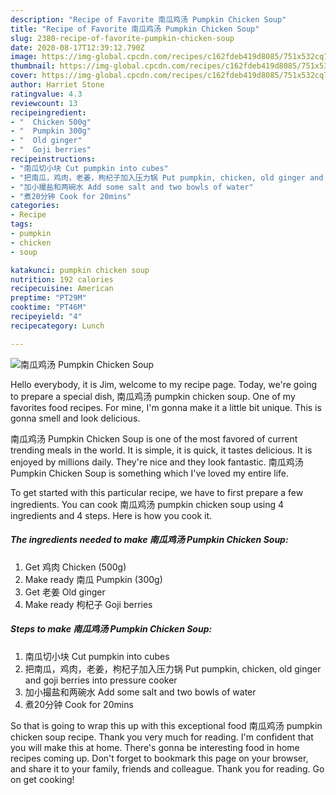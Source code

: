 ```yaml
---
description: "Recipe of Favorite 南瓜鸡汤 Pumpkin Chicken Soup"
title: "Recipe of Favorite 南瓜鸡汤 Pumpkin Chicken Soup"
slug: 2380-recipe-of-favorite-pumpkin-chicken-soup
date: 2020-08-17T12:39:12.790Z
image: https://img-global.cpcdn.com/recipes/c162fdeb419d8085/751x532cq70/南瓜鸡汤-pumpkin-chicken-soup-recipe-main-photo.jpg
thumbnail: https://img-global.cpcdn.com/recipes/c162fdeb419d8085/751x532cq70/南瓜鸡汤-pumpkin-chicken-soup-recipe-main-photo.jpg
cover: https://img-global.cpcdn.com/recipes/c162fdeb419d8085/751x532cq70/南瓜鸡汤-pumpkin-chicken-soup-recipe-main-photo.jpg
author: Harriet Stone
ratingvalue: 4.3
reviewcount: 13
recipeingredient:
- "  Chicken 500g"
- "  Pumpkin 300g"
- "  Old ginger"
- "  Goji berries"
recipeinstructions:
- "南瓜切小块 Cut pumpkin into cubes"
- "把南瓜，鸡肉，老姜，枸杞子加入压力锅 Put pumpkin, chicken, old ginger and goji berries into pressure cooker"
- "加小撮盐和两碗水 Add some salt and two bowls of water"
- "煮20分钟 Cook for 20mins"
categories:
- Recipe
tags:
- pumpkin
- chicken
- soup

katakunci: pumpkin chicken soup 
nutrition: 192 calories
recipecuisine: American
preptime: "PT29M"
cooktime: "PT46M"
recipeyield: "4"
recipecategory: Lunch

---
```



![南瓜鸡汤 Pumpkin Chicken Soup](https://img-global.cpcdn.com/recipes/c162fdeb419d8085/751x532cq70/南瓜鸡汤-pumpkin-chicken-soup-recipe-main-photo.jpg)

Hello everybody, it is Jim, welcome to my recipe page. Today, we're going to prepare a special dish, 南瓜鸡汤 pumpkin chicken soup. One of my favorites food recipes. For mine, I'm gonna make it a little bit unique. This is gonna smell and look delicious.



南瓜鸡汤 Pumpkin Chicken Soup is one of the most favored of current trending meals in the world. It is simple, it is quick, it tastes delicious. It is enjoyed by millions daily. They're nice and they look fantastic. 南瓜鸡汤 Pumpkin Chicken Soup is something which I've loved my entire life.


To get started with this particular recipe, we have to first prepare a few ingredients. You can cook 南瓜鸡汤 pumpkin chicken soup using 4 ingredients and 4 steps. Here is how you cook it.

<!--inarticleads1-->

##### The ingredients needed to make 南瓜鸡汤 Pumpkin Chicken Soup:

1. Get  鸡肉 Chicken (500g)
1. Make ready  南瓜 Pumpkin (300g)
1. Get  老姜 Old ginger
1. Make ready  枸杞子 Goji berries




<!--inarticleads2-->

##### Steps to make 南瓜鸡汤 Pumpkin Chicken Soup:

1. 南瓜切小块 Cut pumpkin into cubes
1. 把南瓜，鸡肉，老姜，枸杞子加入压力锅 Put pumpkin, chicken, old ginger and goji berries into pressure cooker
1. 加小撮盐和两碗水 Add some salt and two bowls of water
1. 煮20分钟 Cook for 20mins




So that is going to wrap this up with this exceptional food 南瓜鸡汤 pumpkin chicken soup recipe. Thank you very much for reading. I'm confident that you will make this at home. There's gonna be interesting food in home recipes coming up. Don't forget to bookmark this page on your browser, and share it to your family, friends and colleague. Thank you for reading. Go on get cooking!
